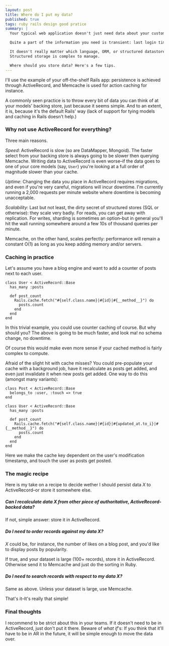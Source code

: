 ```yaml
---
layout: post
title: Where do I put my data?
published: true
tags: ruby rails design good pratice
summary: |
  Your typical web application doesn't just need data about your customers' accounts and your products' prices.

  Quite a part of the information you need is transient: last login timestamp,  number of times a product was sold, a user's unread message count, and so on.

  It doesn't really matter which language, ORM, or structured datastore you're using–be it Ruby on Rails, Django, or Symphony, backed by MySQL or MongoDB.
  Structured storage is complex to manage.

  Where should you store data? Here's a few tips.
---
```


I'll use the example of your off-the-shelf Rails app: persistence is achieved through ActiveRecord, and Memcache  is used for action caching for instance.

A commonly seen practice is to throw every bit of data you can think of at your models' backing store, just because it seems simple.
And to an extent, it is, because it's the default Rails' way
(lack of support for tying models and caching in Rails doesn't help.)



### Why not use ActiveRecord for everything?

Three main reasons.

*Speed*: ActiveRecord is slow (so are DataMapper, Mongoid). The faster select from your backing store is always going to be slower then querying Memcache.
Writing data to ActiveRecord is even worse–if the data goes to one of your core models (say, `User`) you're looking at a full order of magnitude slower than your cache.

*Uptime*: Changing the data you place in ActiveRecord requires migrations, and even if you're very careful, migrations will incur downtime.
I'm currently running a 2,000 requests per minute website where downtime is becoming unacceptable.

*Scalability*: Last but not least, the dirty secret of structured stores (SQL or otherwise): they scale very badly. For reads, you can get away with replication. For writes, sharding is sometimes an option–but in general you'll hit the wall running somewhere around a few 10s of thousand queries per minute.

Memcache, on the other hand, scales perfectly: performance will remain a constant O(1) as long as you keep adding memory and/or servers.


### Caching in practice

Let's assume you have a blog engine and want to add a counter of posts next to each user.

    class User < ActiveRecord::Base
      has_many :posts

      def post_count
        Rails.cache.fetch("#{self.class.name}|#{id}|#{__method__}") do
          posts.count
        end
      end
    end

In this trivial example, you could use counter caching of course. But why should you? The above is going to be much faster, and look ma! no schema change, no downtime.

Of course this would make even more sense if your cached method is fairly complex to compute.

Afraid of the slight hit with cache misses?
You could pre-populate your cache with a background job, have it recalculate as posts get added, and even just invalidate it when new posts get added. One way to do this (amongst many variants):

    class Post < ActiveRecord::Base
      belongs_to :user, :touch => true
    end

    class User < ActiveRecord::Base
      has_many :posts

      def post_count
        Rails.cache.fetch("#{self.class.name}|#{id}|#{updated_at.to_i}|#{__method__}") do
          posts.count
        end
      end
    end

Here we make the cache key dependent on the user's modification timestamp, and touch the user as posts get posted.


### The magic recipe

Here is my take on a recipe to decide wether I should persist data *X* to ActiveRecord–or store it somewhere else.

##### Can I recalculate data *X* from other piece of authoritative, ActiveRecord-backed data?

If not, simple answer: store it in ActiveRecord.

##### Do I need to **order** records against my data *X*?

*X* could be, for instance, the number of likes on a blog post, and you'd like to display posts by popularity.

If true, and your dataset is large (100+ records), store it in ActiveRecord. Otherwise send it to Memcache and just do the sorting in Ruby.

##### Do I need to **search** records with respect to my data *X*?

Same as above. Unless your dataset is large, use Memcache.


That's it–It's really that simple!


### Final thoughts

I recommend to be strict about this in your teams. If it doesn't need to be in ActiveRecord, just don't put it there.
Beware of *what if*'s: If you think that it'll have to be in AR in the future, it will be simple enough to move the data over.

